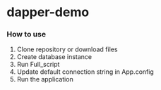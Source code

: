 # dapper-demo

### How to use
1. Clone repository or download files
2. Create database instance
3. Run Full_script
4. Update default connection string in App.config
5. Run the application
